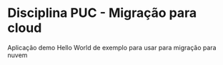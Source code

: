 # Disciplina PUC - Migração para cloud
Aplicação demo Hello World de exemplo para usar para migração para nuvem
